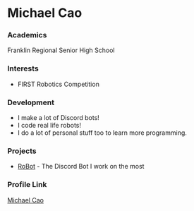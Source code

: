# Michael Cao

### Academics

Franklin Regional Senior High School

### Interests

- FIRST Robotics Competition

### Development

- I make a lot of Discord bots!
- I code real life robots!
- I do a lot of personal stuff too to learn more programming.

### Projects

- [RoBot](https://github.com/FRCDiscord/RoBot) - The Discord Bot I work on the most

### Profile Link

[Michael Cao](https://github.com/mcao)
